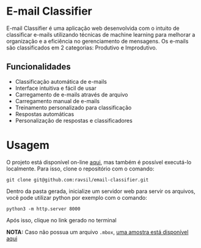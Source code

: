 # E-mail Classifier

E-mail Classifier é uma aplicação web desenvolvida com o intuito de classificar e-mails utilizando técnicas de machine learning para melhorar a organização e a eficiência no gerenciamento de mensagens. Os e-mails são classificados em 2 categorias: Produtivo e Improdutivo.

## Funcionalidades
- Classificação automática de e-mails
- Interface intuitiva e fácil de usar
- Carregamento de e-mails através de arquivo
- Carregamento manual de e-mails
- Treinamento personalizado para classificação
- Respostas automáticas
- Personalização de respostas e classificadores

# Usagem
O projeto está disponível on-line [aqui](https://emailclassifier.ravsil.me), mas também é possível executá-lo localmente. Para isso, clone o repositório com o comando:

```git clone git@github.com:ravsil/email-classifier.git```

Dentro da pasta gerada, inicialize um servidor web para servir os arquivos, você pode utilizar python por exemplo com o comando:

```python3 -m http.server 8000```

Após isso, clique no link gerado no terminal

**NOTA:** Caso não possua um arquivo `.mbox`, [uma amostra está disponível aqui](https://github.com/ravsil/email-classifier/blob/main/assets/sample.mbox)